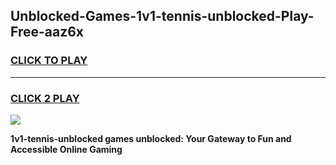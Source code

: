 
## Unblocked-Games-1v1-tennis-unblocked-Play-Free-aaz6x
<h3>
<a href="https://premium76.site?title=1v1-tennis-unblocked&ref=10A">CLICK TO PLAY</a></h3>
<hr>

<h3>
<a href="https://premium76.site?title=1v1-tennis-unblocked&ref=10A">CLICK 2 PLAY</a>
  
</h3>

<a href="https://premium76.site?title=1v1-tennis-unblocked&ref=10A"><img src="https://clearcache.store/games.png"></a>


**1v1-tennis-unblocked games unblocked: Your Gateway to Fun and Accessible Online Gaming**
